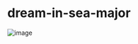 # dream-in-sea-major

![image](https://user-images.githubusercontent.com/109182529/180505870-10db300c-11c0-4b6b-8833-3400611b049c.png)

